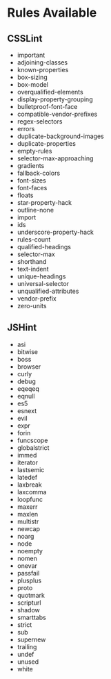 # Rules Available

## CSSLint

- important
- adjoining-classes
- known-properties
- box-sizing
- box-model
- overqualified-elements
- display-property-grouping
- bulletproof-font-face
- compatible-vendor-prefixes
- regex-selectors
- errors
- duplicate-background-images
- duplicate-properties
- empty-rules
- selector-max-approaching
- gradients
- fallback-colors
- font-sizes
- font-faces
- floats
- star-property-hack
- outline-none
- import
- ids
- underscore-property-hack
- rules-count
- qualified-headings
- selector-max
- shorthand
- text-indent
- unique-headings
- universal-selector
- unqualified-attributes
- vendor-prefix
- zero-units


## JSHint

- asi
- bitwise
- boss
- browser
- curly
- debug
- eqeqeq
- eqnull
- es5
- esnext
- evil
- expr
- forin
- funcscope
- globalstrict
- immed
- iterator
- lastsemic
- latedef
- laxbreak
- laxcomma
- loopfunc
- maxerr
- maxlen
- multistr
- newcap
- noarg
- node
- noempty
- nomen
- onevar
- passfail
- plusplus
- proto
- quotmark
- scripturl
- shadow
- smarttabs
- strict
- sub
- supernew
- trailing
- undef
- unused
- white

